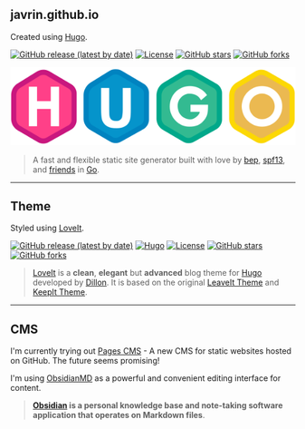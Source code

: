 ## javrin.github.io

Created using [Hugo](https://github.com/gohugoio/hugo).

[![GitHub release (latest by date)](https://img.shields.io/github/v/release/gohugoio/hugo?style=flat-square)](https://github.com/dillonzq/LoveIt/releases)
[![License](https://img.shields.io/github/license/gohugoio/hugo?style=flat-square)](https://github.com/gohugoio/hugo/blob/master/LICENSE)
[![GitHub stars](https://img.shields.io/github/stars/gohugoio/hugo?style=social)](https://github.com/gohugoio/hugo)
[![GitHub forks](https://img.shields.io/github/forks/gohugoio/hugo?style=social)](https://github.com/gohugoio/hugo/fork)

![](content/about/hugo-large.png)

> A fast and flexible static site generator built with love by [bep](https://github.com/bep), [spf13](https://github.com/spf13), and [friends](https://github.com/gohugoio/hugo/graphs/contributors) in [Go](https://go.dev/).

---
## Theme

Styled using [LoveIt](https://github.com/dillonzq/LoveIt).

[![GitHub release (latest by date)](https://img.shields.io/github/v/release/dillonzq/LoveIt?style=flat-square)](https://github.com/dillonzq/LoveIt/releases)
[![Hugo](https://img.shields.io/badge/Hugo-%5E0.62.0-ff4088?style=flat-square&logo=hugo)](https://gohugo.io/)
[![License](https://img.shields.io/github/license/dillonzq/LoveIt?style=flat-square)](https://github.com/dillonzq/LoveIt/blob/master/LICENSE)
[![GitHub stars](https://img.shields.io/github/stars/dillonzq/LoveIt?style=social)](https://github.com/dillonzq/LoveIt)
[![GitHub forks](https://img.shields.io/github/forks/dillonzq/LoveIt?style=social)](https://github.com/dillonzq/LoveIt/fork)

> [LoveIt](https://github.com/dillonzq/LoveIt) is a **clean**, **elegant** but **advanced** blog theme for [Hugo](https://gohugo.io/) developed by [Dillon](https://dillonzq.com/).
> It is based on the original [LeaveIt Theme](https://github.com/liuzc/LeaveIt) and [KeepIt Theme](https://github.com/Fastbyte01/KeepIt).

---
## CMS

I'm currently trying out [Pages CMS] - A new CMS for static websites hosted on GitHub. The future seems promising!

I'm using [ObsidianMD] as a powerful and convenient editing interface for content.

> **[Obsidian] is a personal knowledge base and note-taking software application that operates on Markdown files**.

[Pages CMS]: <https://github.com/pages-cms/pages-cms> "A user-friendly CMS for static site generators"
[ObsidianMD]: <https://github.com/obsidianmd/obsidian-releases> "Obsidian on GitHub"
[Obsidian]: <https://obsidian.md/> "Obsidian website"
